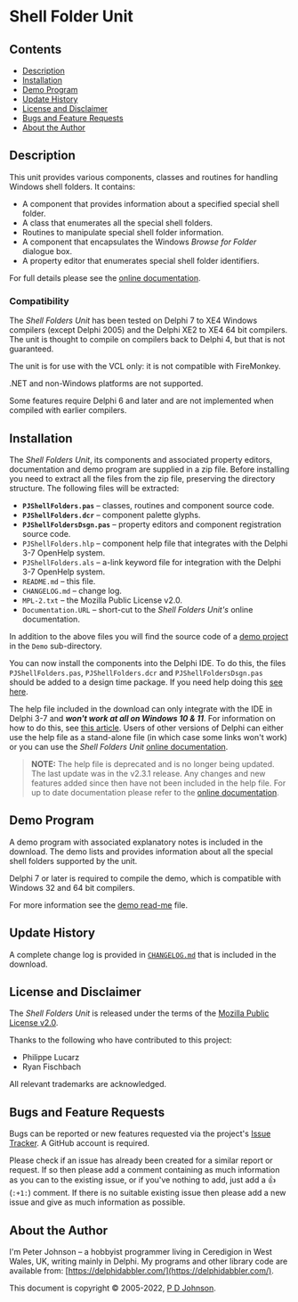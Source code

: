 # Shell Folder Unit

## Contents

* [Description](#description)
* [Installation](#installation)
* [Demo Program](#demo-program)
* [Update History](#update-history)
* [License and Disclaimer](#license-and-disclaimer)
* [Bugs and Feature Requests](#bugs-and-feature-requests)
* [About the Author](#about-the-author)

## Description

This unit provides various components, classes and routines for handling Windows shell folders. It contains:

* A component that provides information about a specified special shell folder.
* A class that enumerates all the special shell folders.
* Routines to manipulate special shell folder information.
* A component that encapsulates the Windows _Browse for Folder_ dialogue box.
* A property editor that enumerates special shell folder identifiers.

For full details please see the [online documentation](https://delphidabbler.com/url/shellfolders-docs).

### Compatibility

The _Shell Folders Unit_ has been tested on Delphi 7 to XE4 Windows compilers (except Delphi 2005) and the Delphi XE2 to XE4 64 bit compilers. The unit is thought to compile on compilers back to Delphi 4, but that is not guaranteed.

The unit is for use with the VCL only: it is not compatible with FireMonkey.

.NET and non-Windows platforms are not supported.

Some features require Delphi 6 and later and are not implemented when compiled with earlier compilers.

## Installation

The _Shell Folders Unit_, its components and associated property editors, documentation and demo program are supplied in a zip file. Before installing you need to extract all the files from the zip file, preserving the directory structure. The following files will be extracted:

* **`PJShellFolders.pas`** – classes, routines and component source code.
* **`PJShellFolders.dcr`** – component palette glyphs.
* **`PJShellFoldersDsgn.pas`** – property editors and component registration source code.
* `PJShellFolders.hlp` – component help file that integrates with the Delphi 3-7 OpenHelp system.
* `PJShellFolders.als` – a-link keyword file for integration with the Delphi 3-7 OpenHelp system.
* `README.md` – this file.
* `CHANGELOG.md` – change log.
* `MPL-2.txt` – the Mozilla Public License v2.0.
* `Documentation.URL` – short-cut to the _Shell Folders Unit's_ online documentation.

In addition to the above files you will find the source code of a [demo project](#demo-program) in the `Demo` sub-directory.

You can now install the components into the Delphi IDE. To do this, the files `PJShellFolders.pas`, `PJShellFolders.dcr` and `PJShellFoldersDsgn.pas` should be added to a design time package. If you need help doing this [see here](https://delphidabbler.com/url/install-comp).

The help file included in the download can only integrate with the IDE in Delphi 3-7 and **_won't work at all on Windows 10 & 11_**. For information on how to do this, see [this article](https://delphidabbler.com/articles/article-15). Users of other versions of Delphi can either use the help file as a stand-alone file (in which case some links won't work) or you can use the _Shell Folders Unit_ [online documentation](https://delphidabbler.com/url/shellfolders-docs).

> **NOTE:** The help file is deprecated and is no longer being updated. The last update was in the v2.3.1 release. Any changes and new features added since then have not been included in the help file. For up to date documentation please refer to the [online documentation](https://delphidabbler.com/url/shellfolders-docs).

## Demo Program

A demo program with associated explanatory notes is included in the download. The demo lists and provides information about all the special shell folders supported by the unit.

Delphi 7 or later is required to compile the demo, which is compatible with Windows 32 and 64 bit compilers.

For more information see the [demo read-me](https://github.com/ddablib/shellfolders/blob/main/Demo/README.md) file.

## Update History

A complete change log is provided in [`CHANGELOG.md`](https://github.com/ddablib/shellfolders/blob/main/CHANGELOG.md) that is included in the download.

## License and Disclaimer

The _Shell Folders Unit_ is released under the terms of the [Mozilla Public License v2.0](https://www.mozilla.org/MPL/2.0/).

Thanks to the following who have contributed to this project:

* Philippe Lucarz
* Ryan Fischbach

All relevant trademarks are acknowledged.

## Bugs and Feature Requests

Bugs can be reported or new features requested via the project's [Issue Tracker](https://github.com/ddablib/shellfolders/issues). A GitHub account is required.

Please check if an issue has already been created for a similar report or request. If so then please add a comment containing as much information as you can to the existing issue, or if you've nothing to add, just add a :+1: (`:+1:`) comment. If there is no suitable existing issue then please add a new issue and give as much information as possible.

## About the Author

I'm Peter Johnson – a hobbyist programmer living in Ceredigion in West Wales, UK, writing mainly in Delphi. My programs and other library code are available from: [https://delphidabbler.com/](https://delphidabbler.com/).

This document is copyright © 2005-2022, [P D Johnson](https://gravatar.com/delphidabbler).
